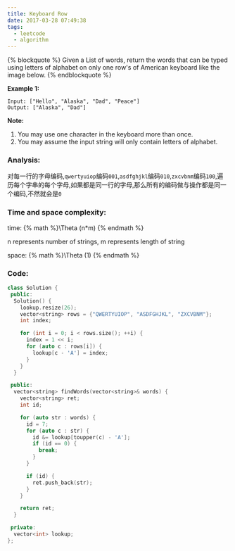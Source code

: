 ```yaml
---
title: Keyboard Row
date: 2017-03-28 07:49:38
tags:
  - leetcode
  - algorithm
---
```

{% blockquote %}
Given a List of words, return the words that can be typed using letters of alphabet on only one row's of American keyboard like the image below.
{% endblockquote %}
<!-- more -->
**Example 1:**

```
Input: ["Hello", "Alaska", "Dad", "Peace"]
Output: ["Alaska", "Dad"]
```

**Note:**

1. You may use one character in the keyboard more than once.
2. You may assume the input string will only contain letters of alphabet.

### Analysis:
对每一行的字母编码,`qwertyuiop`编码`001`,`asdfghjkl`编码`010`,`zxcvbnm`编码`100`,遍历每个字串的每个字母,如果都是同一行的字母,那么所有的编码做与操作都是同一个编码,不然就会是`0`

### Time and space complexity:
time: {% math %}\Theta (n*m) {% endmath %}

n represents number of strings, m represents length of string

space: {% math %}\Theta (1) {% endmath %}

### Code:
```cpp
class Solution {
 public:
  Solution() {
    lookup.resize(26);
    vector<string> rows = {"QWERTYUIOP", "ASDFGHJKL", "ZXCVBNM"};
    int index;

    for (int i = 0; i < rows.size(); ++i) {
      index = 1 << i;
      for (auto c : rows[i]) {
        lookup[c - 'A'] = index;
      }
    }
  }

 public:
  vector<string> findWords(vector<string>& words) {
    vector<string> ret;
    int id;

    for (auto str : words) {
      id = 7;
      for (auto c : str) {
        id &= lookup[toupper(c) - 'A'];
        if (id == 0) {
          break;
        }
      }

      if (id) {
        ret.push_back(str);
      }
    }

    return ret;
  }

 private:
  vector<int> lookup;
};
```